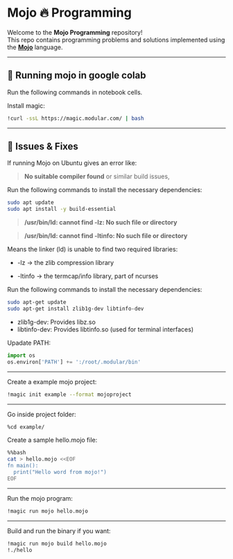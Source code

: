 # Mojo 🔥 Programming

Welcome to the **Mojo Programming** repository!  
This repo contains programming problems and solutions implemented using the **[Mojo](https://www.modular.com/mojo)** language.

---
## 📌 Running mojo in google colab
Run the following commands in notebook cells.

Install magic:
```bash
!curl -ssL https://magic.modular.com/ | bash
```
---

## 📌 Issues & Fixes

If running Mojo on Ubuntu gives an error like:

> **No suitable compiler found** or similar build issues,

Run the following commands to install the necessary dependencies:

```bash
sudo apt update
sudo apt install -y build-essential
```

> **/usr/bin/ld: cannot find -lz: No such file or directory**

> **/usr/bin/ld: cannot find -ltinfo: No such file or directory**

Means the linker (ld) is unable to find two required libraries:

* -lz → the zlib compression library

* -ltinfo → the termcap/info library, part of ncurses

Run the following commands to install the necessary dependencies:

```bash
sudo apt-get update
sudo apt-get install zlib1g-dev libtinfo-dev
```
* zlib1g-dev: Provides libz.so
* libtinfo-dev: Provides libtinfo.so (used for terminal interfaces)

Upadate PATH:

```python
import os
os.environ['PATH'] += ':/root/.modular/bin'
```
---
Create a example mojo project:
```bash
!magic init example --format mojoproject
```
---
Go inside project folder:
```bash
%cd example/
```
Create a sample hello.mojo file:

```bash
%%bash
cat > hello.mojo <<EOF
fn main():
  print("Hello word from mojo!")
EOF
```
----
Run the mojo program:
```bash
!magic run mojo hello.mojo
```
---
Build and run the binary if you want:
```bash
!magic run mojo build hello.mojo
!./hello
```
